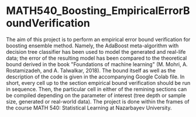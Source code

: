 # MATH540_Boosting_EmpiricalErrorBoundVerification
The aim of this project is to perform an empirical error bound verification for boosting ensemble method. Namely, the AdaBoost meta-algorithm with decision tree classifier has been used to model the generated and real-life data; the error of the resulting model has been compared to the theoretical bound derived in the book "Foundations of machine learning" (M. Mohri, A. Rostamizadeh, and A. Talwalkar, 2018). The bound itself as well as the description of the code is given in the accompanying Google Colab file. In short, every cell up to the section empirical bound verification should be run in sequence. Then, the particular cell in either of the remining sections can be compiled depending on the parameter of interest (tree depth or sample size, generated or real-world data).
The project is done within the frames of the course MATH 540: Statistical Learning at Nazarbayev University.
